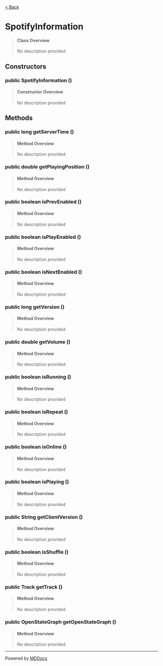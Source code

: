 [< Back](../README.md)
# SpotifyInformation #
>#### Class Overview ####
>No description provided
## Constructors ##
### public SpotifyInformation () ###
>#### Constructor Overview ####
>No description provided
>
## Methods ##
### public long getServerTime () ###
>#### Method Overview ####
>No description provided
>
### public double getPlayingPosition () ###
>#### Method Overview ####
>No description provided
>
### public boolean isPrevEnabled () ###
>#### Method Overview ####
>No description provided
>
### public boolean isPlayEnabled () ###
>#### Method Overview ####
>No description provided
>
### public boolean isNextEnabled () ###
>#### Method Overview ####
>No description provided
>
### public long getVersion () ###
>#### Method Overview ####
>No description provided
>
### public double getVolume () ###
>#### Method Overview ####
>No description provided
>
### public boolean isRunning () ###
>#### Method Overview ####
>No description provided
>
### public boolean isRepeat () ###
>#### Method Overview ####
>No description provided
>
### public boolean isOnline () ###
>#### Method Overview ####
>No description provided
>
### public boolean isPlaying () ###
>#### Method Overview ####
>No description provided
>
### public String getClientVersion () ###
>#### Method Overview ####
>No description provided
>
### public boolean isShuffle () ###
>#### Method Overview ####
>No description provided
>
### public Track getTrack () ###
>#### Method Overview ####
>No description provided
>
### public OpenStateGraph getOpenStateGraph () ###
>#### Method Overview ####
>No description provided
>

---
Powered by [MDDocs](https://github.com/VRCube/MDDocs)